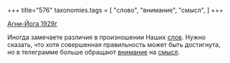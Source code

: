 +++
title="576"
taxonomies.tags = [
 "слово",
 "внимание",
 "смысл",
]
+++

[Агни-Йога 1929г](/agni/1929)

Иногда замечаете различия в произношении Наших [слов](/tags/слово). Нужно сказать, что хотя совершенная правильность может быть достигнута, но в телеграмме больше обращают [внимание](/tags/внимание) на [смысл](/tags/смысл).